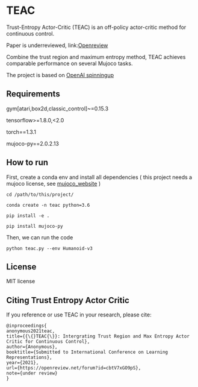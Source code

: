 # TEAC

Trust-Entropy Actor-Critic (TEAC) is an off-policy actor-critic method for continuous control. 

Paper is underreviewed, link:[Openreview](https://openreview.net/forum?id=cbtV7xGO9pS)

Combine the trust region and maximum entropy method, TEAC achieves comparable performance on several Mujoco tasks.

The project is based on [OpenAI spinningup](https://github.com/openai/spinningup)

## Requirements

gym[atari,box2d,classic_control]~=0.15.3

tensorflow>=1.8.0,<2.0

torch==1.3.1

mujoco-py==2.0.2.13

## How to run

First, create a conda env and install all dependencies ( this project needs a mujoco license, see [mujoco_website](https://www.roboti.us/license.html) )
  
```
cd /path/to/this/project/

conda create -n teac python=3.6

pip install -e .

pip install mujoco-py
```

Then, we can run the code

`
python teac.py --env Humanoid-v3
`

## License

MIT license

## Citing Trust Entropy Actor Critic

If you reference or use TEAC in your research, please cite:
```
@inproceedings{
anonymous2021teac,
title={{\{}TEAC{\}}: Intergrating Trust Region and Max Entropy Actor Critic for Continuous Control},
author={Anonymous},
booktitle={Submitted to International Conference on Learning Representations},
year={2021},
url={https://openreview.net/forum?id=cbtV7xGO9pS},
note={under review}
}
```
